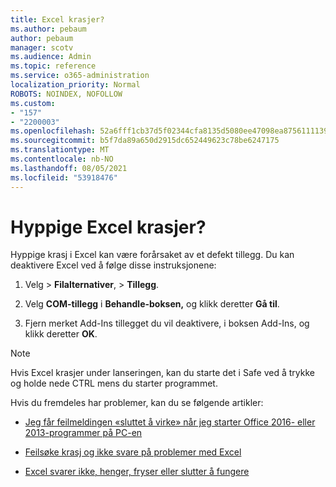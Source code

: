```yaml
---
title: Excel krasjer?
ms.author: pebaum
author: pebaum
manager: scotv
ms.audience: Admin
ms.topic: reference
ms.service: o365-administration
localization_priority: Normal
ROBOTS: NOINDEX, NOFOLLOW
ms.custom:
- "157"
- "2200003"
ms.openlocfilehash: 52a6fff1cb37d5f02344cfa8135d5080ee47098ea87561111390acaf4201b30d
ms.sourcegitcommit: b5f7da89a650d2915dc652449623c78be6247175
ms.translationtype: MT
ms.contentlocale: nb-NO
ms.lasthandoff: 08/05/2021
ms.locfileid: "53918476"
---
```

# <a name="frequent-excel-crashes"></a>Hyppige Excel krasjer?

Hyppige krasj i Excel kan være forårsaket av et defekt tillegg. Du kan deaktivere Excel ved å følge disse instruksjonene:
  
1. Velg  \> **Filalternativer**, \> **Tillegg**.

2. Velg **COM-tillegg** i **Behandle-boksen,** og klikk deretter **Gå til**.

3. Fjern merket Add-Ins tillegget du vil deaktivere, i boksen Add-Ins, og klikk deretter **OK**.

> [!NOTE]
> Hvis Excel krasjer under lanseringen, kan du starte det i Safe ved å trykke og holde nede CTRL mens du starter programmet.
  
Hvis du fremdeles har problemer, kan du se følgende artikler:
  
- [Jeg får feilmeldingen «sluttet å virke» når jeg starter Office 2016- eller 2013-programmer på PC-en](https://support.office.com/article/52bd7985-4e99-4a35-84c8-2d9b8301a2fa.aspx)

- [Feilsøke krasj og ikke svare på problemer med Excel](https://support.microsoft.com/help/2758592/how-to-troubleshoot-crashing-and-not-responding-issues-with-excel)

- [Excel svarer ikke, henger, fryser eller slutter å fungere](https://support.office.com/article/37e7d3c9-9e84-40bf-a805-4ca6853a1ff4.aspx)
